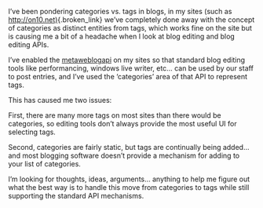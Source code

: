 </p> 

I&#8217;ve been pondering categories vs. tags in blogs, in my sites (such as <http://on10.net)>{.broken_link} we&#8217;ve completely done away with the concept of categories as distinct entities from tags, which works fine on the site but is causing me a bit of a headache when I look at blog editing and blog editing APIs. 

I&#8217;ve enabled the <a href="http://www.xmlrpc.com/metaWeblogApi" target="_blank" class="broken_link">metaweblogapi</a> on my sites so that standard blog editing tools like performancing, windows live writer, etc&#8230; can be used by our staff to post entries, and I&#8217;ve used the &#8216;categories&#8217; area of that API to represent tags. 

This has caused me two issues: 

First, there are many more tags on most sites than there would be categories, so editing tools don&#8217;t always provide the most useful UI for selecting tags. 

Second, categories are fairly static, but tags are continually being added&#8230; and most blogging software doesn&#8217;t provide a mechanism for adding to your list of categories. 

I&#8217;m looking for thoughts, ideas, arguments&#8230; anything to help me figure out what the best way is to handle this move from categories to tags while still supporting the standard API mechanisms.